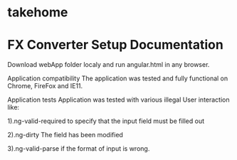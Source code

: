 # takehome
# FX Converter Setup Documentation

Download webApp folder localy and run angular.html in any browser.

Application compatibility
The application was tested and fully functional on Chrome, FireFox and IE11.

Application tests
Application was tested with various illegal User interaction like:

1).ng-valid-required to specify that the input field must be filled out

2).ng-dirty The field has been modified

3).ng-valid-parse if the format of input is wrong.
